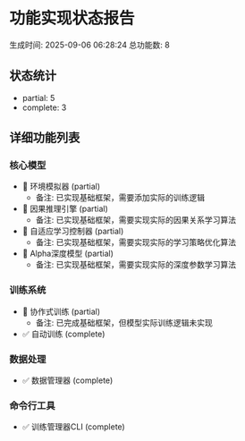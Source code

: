 # 功能实现状态报告
生成时间: 2025-09-06 06:28:24
总功能数: 8

## 状态统计
- partial: 5
- complete: 3

## 详细功能列表
### 核心模型
- 🚧 环境模拟器 (partial)
  - 备注: 已实现基础框架，需要添加实际的训练逻辑
- 🚧 因果推理引擎 (partial)
  - 备注: 已实现基础框架，需要实现实际的因果关系学习算法
- 🚧 自适应学习控制器 (partial)
  - 备注: 已实现基础框架，需要实现实际的学习策略优化算法
- 🚧 Alpha深度模型 (partial)
  - 备注: 已实现基础框架，需要实现实际的深度参数学习算法

### 训练系统
- 🚧 协作式训练 (partial)
  - 备注: 已完成基础框架，但模型实际训练逻辑未实现
- ✅ 自动训练 (complete)

### 数据处理
- ✅ 数据管理器 (complete)

### 命令行工具
- ✅ 训练管理器CLI (complete)
